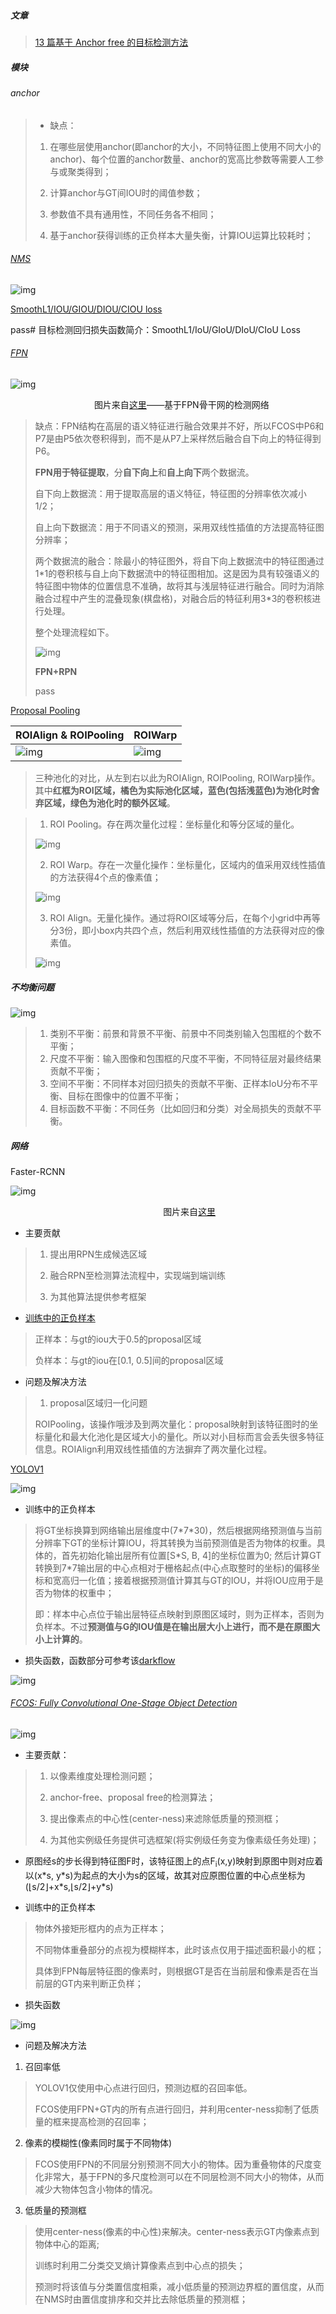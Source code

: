 ##### 文章

> [13 篇基于 Anchor free 的目标检测方法](http://bbs.cvmart.net/articles/442)

##### 模块

###### anchor

> - 缺点：
> 1. 在哪些层使用anchor(即anchor的大小，不同特征图上使用不同大小的anchor)、每个位置的anchor数量、anchor的宽高比参数等需要人工参与或聚类得到；
> 
> 2. 计算anchor与GT间IOU时的阈值参数；
> 
> 3. 参数值不具有通用性，不同任务各不相同；
> 
> 4. 基于anchor获得训练的正负样本大量失衡，计算IOU运算比较耗时；

###### [NMS](https://medium.com/@chih.sheng.huang821/%E6%A9%9F%E5%99%A8-%E6%B7%B1%E5%BA%A6%E5%AD%B8%E7%BF%92-%E7%89%A9%E4%BB%B6%E5%81%B5%E6%B8%AC-non-maximum-suppression-nms-aa70c45adffa)

![img](../img/Model_NMS.png)

[SmoothL1/IOU/GIOU/DIOU/CIOU loss](http://bbs.cvmart.net/topics/1436)

pass# 目标检测回归损失函数简介：SmoothL1/IoU/GIoU/DIoU/CIoU Loss

###### [FPN](https://medium.com/@jonathan_hui/understanding-feature-pyramid-networks-for-object-detection-fpn-45b227b9106c)

![img](../img/Model_FPN.png)

                                  图片来自[这里](https://medium.com/@jonathan_hui/understanding-feature-pyramid-networks-for-object-detection-fpn-45b227b9106c)——基于FPN骨干网的检测网络

> 缺点：FPN结构在高层的语义特征进行融合效果并不好，所以FCOS中P6和P7是由P5依次卷积得到，而不是从P7上采样然后融合自下向上的特征得到P6。
> 
> **FPN用于特征提取**，分**自下向上**和**自上向下**两个数据流。
> 
> 自下向上数据流：用于提取高层的语义特征，特征图的分辨率依次减小1/2；
> 
> 自上向下数据流：用于不同语义的预测，采用双线性插值的方法提高特征图分辨率；
> 
> 两个数据流的融合：除最小的特征图外，将自下向上数据流中的特征图通过1\*1的卷积核与自上向下数据流中的特征图相加。这是因为具有较强语义的特征图中物体的位置信息不准确，故将其与浅层特征进行融合。同时为消除融合过程中产生的混叠现象(棋盘格)，对融合后的特征利用3\*3的卷积核进行处理。
> 
> 整个处理流程如下。
> 
>  ![ img](../img/Pipline_FPN.png)
> 
> **FPN+RPN**
> 
> pass

[Proposal Pooling](https://towardsdatascience.com/understanding-region-of-interest-part-2-roi-align-and-roi-warp-f795196fc193)

| ROIAlign & ROIPooling                        | ROIWarp                          |
| -------------------------------------------- | -------------------------------- |
| ![img](../img/Model_ROIAlign_ROIPooling.png) | ![img](../img/Model_ROIWarp.png) |

> 三种池化的对比，从左到右以此为ROIAlign, ROIPooling, ROIWarp操作。其中**红框为ROI区域，橘色为实际池化区域，蓝色(包括浅蓝色)为池化时舍弃区域，绿色为池化时的额外区域**。

> 1. ROI Pooling。存在两次量化过程：坐标量化和等分区域的量化。
> 
> ![img](../img/Model_ROI_Pooling.png)
> 
> 2. ROI Warp。存在一次量化操作：坐标量化，区域内的值采用双线性插值的方法获得4个点的像素值；
> 
> ![img](../img/Model_ROI_Warp.png)
> 
> 3. ROI Align。无量化操作。通过将ROI区域等分后，在每个小grid中再等分3份，即小box内共四个点，然后利用双线性插值的方法获得对应的像素值。
> 
> ![img](../img/Model_ROI_Align.png)

##### 不均衡问题

![img](../img/Pipeline_imbalance.png)

> 1. 类别不平衡：前景和背景不平衡、前景中不同类别输入包围框的个数不平衡；
> 2. 尺度不平衡：输入图像和包围框的尺度不平衡，不同特征层对最终结果贡献不平衡；
> 3. 空间不平衡：不同样本对回归损失的贡献不平衡、正样本IoU分布不平衡、目标在图像中的位置不平衡；
> 4. 目标函数不平衡：不同任务（比如回归和分类）对全局损失的贡献不平衡。

##### 网络

Faster-RCNN

![img](../img/Pipline_Faster-Rcnn.png)

                                                              图片来自[这里](https://medium.com/@jonathan_hui/understanding-feature-pyramid-networks-for-object-detection-fpn-45b227b9106c)

- 主要贡献

> 1. 提出用RPN生成候选区域
> 
> 2. 融合RPN至检测算法流程中，实现端到端训练
> 
> 3. 为其他算法提供参考框架

- [训练中的正负样本](https://github.com/endernewton/tf-faster-rcnn/blob/master/lib/layer_utils/proposal_target_layer.py)

> 正样本：与gt的iou大于0.5的proposal区域
> 
> 负样本：与gt的iou在[0.1, 0.5]间的proposal区域

- 问题及解决方法

> 1. proposal区域归一化问题
> 
> ROIPooling，该操作哦涉及到两次量化：proposal映射到该特征图时的坐标量化和最大化池化是区域大小的量化。所以对小目标而言会丢失很多特征信息。ROIAlign利用双线性插值的方法摒弃了两次量化过程。

[YOLOV1](https://docs.google.com/presentation/d/1aeRvtKG21KHdD5lg6Hgyhx5rPq_ZOsGjG5rJ1HP7BbA/pub?start=false&loop=false&delayms=3000&slide=id.p)

![img](../img/Det_yolov1_box.png)

- 训练中的正负样本

> 将GT坐标换算到网络输出层维度中(7\*7\*30)，然后根据网络预测值与当前分辨率下GT的坐标计算IOU，将其转换为当前预测值是否为物体的权重。具体的，首先初始化输出层所有位置[S\*S, B, 4]的坐标位置为0; 然后计算GT转换到7\*7输出层的中心点相对于栅格起点(中心点取整时的坐标)的偏移坐标和宽高归一化值；接着根据预测值计算其与GT的IOU，并将IOU应用于是否为物体的权重中；
> 
> 即：样本中心点位于输出层特征点映射到原图区域时，则为正样本，否则为负样本。不过**预测值与G的IOU值是在输出层大小上进行，而不是在原图大小上计算的**。

- 损失函数，函数部分可参考该[darkflow](https://github.com/thtrieu/darkflow)

![img](../img/Loss_yolov1.png)

###### [FCOS: Fully Convolutional One-Stage Object Detection](https://zhuanlan.zhihu.com/p/62869137)

![img](../img/Pipline_FCOS.jpg)

- 主要贡献：

> 1. 以像素维度处理检测问题；
> 
> 2. anchor-free、proposal free的检测算法；
> 
> 3. 提出像素点的中心性(center-ness)来滤除低质量的预测框；
> 
> 4. 为其他实例级任务提供可选框架(将实例级任务变为像素级任务处理)；

- 原图经s的步长得到特征图F时，该特征图上的点F<sub>i</sub>(x,y)映射到原图中则对应着以(x\*s, y\*s)为起点的大小为s的区域，故其对应原图位置的中心点坐标为(⌊s/2⌋+x\*s,⌊s/2⌋+y\*s)

- 训练中的正负样本

> 物体外接矩形框内的点为正样本；
> 
> 不同物体重叠部分的点视为模糊样本，此时该点仅用于描述面积最小的框；
> 
> 具体到FPN每层特征图的像素时，则根据GT是否在当前层和像素是否在当前层的GT内来判断正负样；

- 损失函数

![img](../img/Loss_FCOS.png)

- 问题及解决方法
1. 召回率低

> YOLOV1仅使用中心点进行回归，预测边框的召回率低。
> 
> FCOS使用FPN+GT内的所有点进行回归，并利用center-ness抑制了低质量的框来提高检测的召回率；

2. 像素的模糊性(像素同时属于不同物体)

> FCOS使用FPN的不同层分别预测不同大小的物体。因为重叠物体的尺度变化非常大，基于FPN的多尺度检测可以在不同层检测不同大小的物体，从而减少大物体包含小物体的情况。

3. 低质量的预测框

> 使用center-ness(像素的中心性)来解决。center-ness表示GT内像素点到物体中心的距离;
> 
> 训练时利用二分类交叉熵计算像素点到中心点的损失；
> 
> 预测时将该值与分类置信度相乘，减小低质量的预测边界框的置信度，从而在NMS时由置信度排序和交并比去除低质量的预测框；
